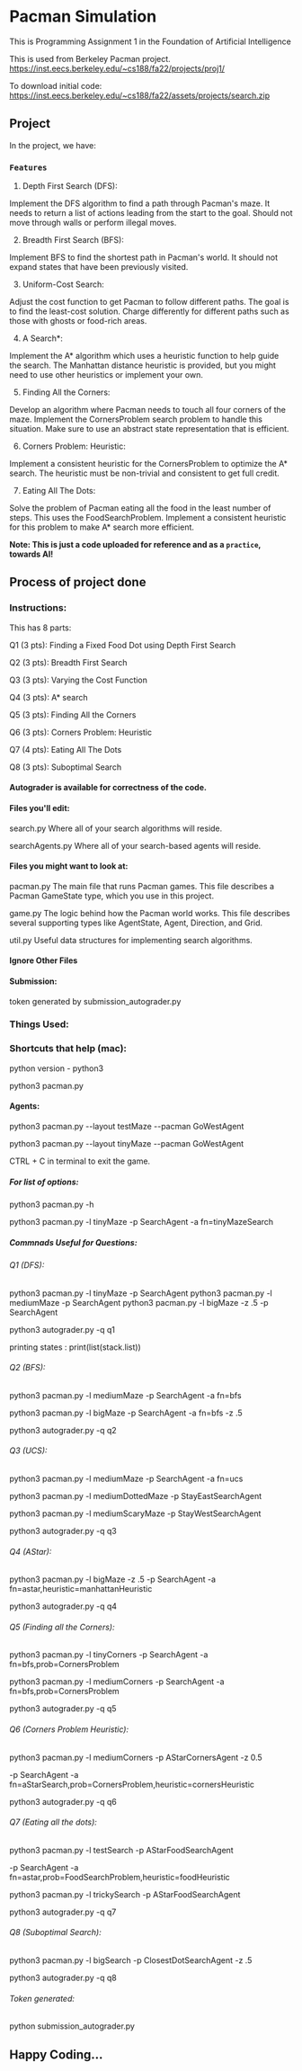 # Pacman Simulation

This is Programming Assignment 1 in the Foundation of Artificial Intelligence

This is used from Berkeley Pacman project.
https://inst.eecs.berkeley.edu/~cs188/fa22/projects/proj1/

To download initial code:
https://inst.eecs.berkeley.edu/~cs188/fa22/assets/projects/search.zip

## Project

In the project, we have:

### `Features`

1. Depth First Search (DFS):

Implement the DFS algorithm to find a path through Pacman's maze.
It needs to return a list of actions leading from the start to the goal.
Should not move through walls or perform illegal moves.

2. Breadth First Search (BFS):

Implement BFS to find the shortest path in Pacman's world.
It should not expand states that have been previously visited.

3. Uniform-Cost Search:

Adjust the cost function to get Pacman to follow different paths. The goal is to find the least-cost solution.
Charge differently for different paths such as those with ghosts or food-rich areas.

4. A Search*:

Implement the A* algorithm which uses a heuristic function to help guide the search.
The Manhattan distance heuristic is provided, but you might need to use other heuristics or implement your own.

5. Finding All the Corners:

Develop an algorithm where Pacman needs to touch all four corners of the maze.
Implement the CornersProblem search problem to handle this situation.
Make sure to use an abstract state representation that is efficient.

6. Corners Problem: Heuristic:

Implement a consistent heuristic for the CornersProblem to optimize the A* search.
The heuristic must be non-trivial and consistent to get full credit.

7. Eating All The Dots:

Solve the problem of Pacman eating all the food in the least number of steps.
This uses the FoodSearchProblem.
Implement a consistent heuristic for this problem to make A* search more efficient.

**Note: This is just a code uploaded for reference and as a `practice`, towards AI!**

## Process of project done

### Instructions:
This has 8 parts:

Q1 (3 pts): Finding a Fixed Food Dot using Depth First Search

Q2 (3 pts): Breadth First Search

Q3 (3 pts): Varying the Cost Function

Q4 (3 pts): A* search

Q5 (3 pts): Finding All the Corners

Q6 (3 pts): Corners Problem: Heuristic

Q7 (4 pts): Eating All The Dots

Q8 (3 pts): Suboptimal Search

#### Autograder is available for correctness of the code.

#### Files you'll edit:

search.py 	Where all of your search algorithms will reside.

searchAgents.py 	Where all of your search-based agents will reside.

#### Files you might want to look at:
pacman.py 	The main file that runs Pacman games. This file describes a Pacman GameState type, which you use in this project.

game.py 	The logic behind how the Pacman world works. This file describes several supporting types like AgentState, Agent, Direction, and Grid.

util.py 	Useful data structures for implementing search algorithms.

#### Ignore Other Files

#### Submission:
token generated by submission_autograder.py

### Things Used:

### Shortcuts that help (mac):
python version - python3

python3 pacman.py

#### Agents:
python3 pacman.py --layout testMaze --pacman GoWestAgent

python3 pacman.py --layout tinyMaze --pacman GoWestAgent

CTRL + C in terminal to exit the game.

##### For list of options:
python3 pacman.py -h

python3 pacman.py -l tinyMaze -p SearchAgent -a fn=tinyMazeSearch

##### Commnads Useful for Questions:

###### Q1 (DFS):
python3 pacman.py -l tinyMaze -p SearchAgent
python3 pacman.py -l mediumMaze -p SearchAgent
python3 pacman.py -l bigMaze -z .5 -p SearchAgent

python3 autograder.py -q q1

printing states : print(list(stack.list))

###### Q2 (BFS):

python3 pacman.py -l mediumMaze -p SearchAgent -a fn=bfs

python3 pacman.py -l bigMaze -p SearchAgent -a fn=bfs -z .5

python3 autograder.py -q q2

###### Q3 (UCS):

python3 pacman.py -l mediumMaze -p SearchAgent -a fn=ucs

python3 pacman.py -l mediumDottedMaze -p StayEastSearchAgent

python3 pacman.py -l mediumScaryMaze -p StayWestSearchAgent


python3 autograder.py -q q3

###### Q4 (AStar):

python3 pacman.py -l bigMaze -z .5 -p SearchAgent -a fn=astar,heuristic=manhattanHeuristic

python3 autograder.py -q q4

###### Q5 (Finding all the Corners):

python3 pacman.py -l tinyCorners -p SearchAgent -a fn=bfs,prob=CornersProblem

python3 pacman.py -l mediumCorners -p SearchAgent -a fn=bfs,prob=CornersProblem

python3 autograder.py -q q5
    
###### Q6 (Corners Problem Heuristic):

python3 pacman.py -l mediumCorners -p AStarCornersAgent -z 0.5

-p SearchAgent -a fn=aStarSearch,prob=CornersProblem,heuristic=cornersHeuristic

python3 autograder.py -q q6

###### Q7 (Eating all the dots):

python3 pacman.py -l testSearch -p AStarFoodSearchAgent

-p SearchAgent -a fn=astar,prob=FoodSearchProblem,heuristic=foodHeuristic

python3 pacman.py -l trickySearch -p AStarFoodSearchAgent

python3 autograder.py -q q7


###### Q8 (Suboptimal Search):

python3 pacman.py -l bigSearch -p ClosestDotSearchAgent -z .5

python3 autograder.py -q q8


###### Token generated:

python submission_autograder.py



## Happy Coding...
